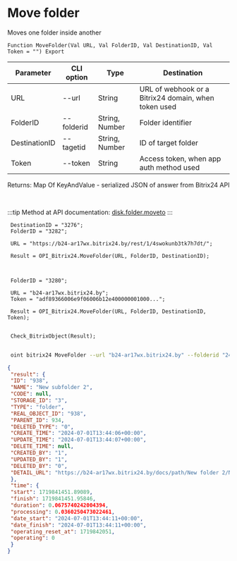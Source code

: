 ﻿---
sidebar_position: 4
---

# Move folder
 Moves one folder inside another



`Function MoveFolder(Val URL, Val FolderID, Val DestinationID, Val Token = "") Export`

 | Parameter | CLI option | Type | Destination |
 |-|-|-|-|
 | URL | --url | String | URL of webhook or a Bitrix24 domain, when token used |
 | FolderID | --folderid | String, Number | Folder identifier |
 | DestinationID | --tagetid | String, Number | ID of target folder |
 | Token | --token | String | Access token, when app auth method used |

 
 Returns: Map Of KeyAndValue - serialized JSON of answer from Bitrix24 API

<br/>

:::tip
Method at API documentation: [disk.folder.moveto](https://dev.1c-bitrix.ru/rest_help/disk/folder/disk_folder_moveto.php)
:::
<br/>


```bsl title="Code example"
 DestinationID = "3276";
 FolderID = "3282";
 
 URL = "https://b24-ar17wx.bitrix24.by/rest/1/4swokunb3tk7h7dt/";
 
 Result = OPI_Bitrix24.MoveFolder(URL, FolderID, DestinationID);
 
 
 
 FolderID = "3280";
 
 URL = "b24-ar17wx.bitrix24.by";
 Token = "adf89366006e9f06006b12e400000001000...";
 
 Result = OPI_Bitrix24.MoveFolder(URL, FolderID, DestinationID, Token);
 
 
 Check_BitrixObject(Result);
```
	


```sh title="CLI command example"
 
 oint bitrix24 MoveFolder --url "b24-ar17wx.bitrix24.by" --folderid "2492" --tagetid "2488" --token "56898d66006e9f06006b12e400000001000..."

```

```json title="Result"
{
 "result": {
 "ID": "938",
 "NAME": "New subfolder 2",
 "CODE": null,
 "STORAGE_ID": "3",
 "TYPE": "folder",
 "REAL_OBJECT_ID": "938",
 "PARENT_ID": 934,
 "DELETED_TYPE": "0",
 "CREATE_TIME": "2024-07-01T13:44:06+00:00",
 "UPDATE_TIME": "2024-07-01T13:44:07+00:00",
 "DELETE_TIME": null,
 "CREATED_BY": "1",
 "UPDATED_BY": "1",
 "DELETED_BY": "0",
 "DETAIL_URL": "https://b24-ar17wx.bitrix24.by/docs/path/New folder 2/New subfolder 2"
 },
 "time": {
 "start": 1719841451.89089,
 "finish": 1719841451.95846,
 "duration": 0.0675740242004394,
 "processing": 0.0360250473022461,
 "date_start": "2024-07-01T13:44:11+00:00",
 "date_finish": "2024-07-01T13:44:11+00:00",
 "operating_reset_at": 1719842051,
 "operating": 0
 }
}
```
